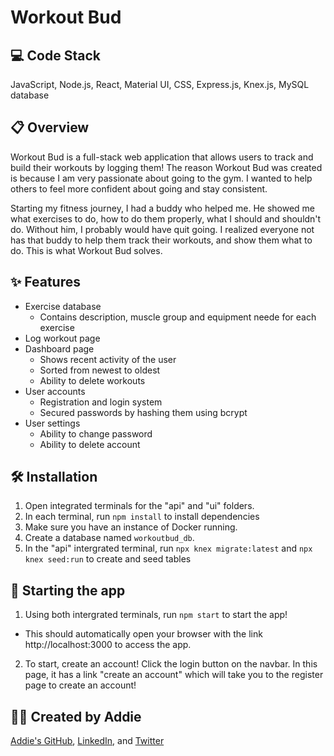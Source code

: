 # Workout Bud

## 💻 Code Stack
JavaScript, Node.js, React, Material UI, CSS, Express.js, Knex.js, MySQL database

## 📋 Overview
Workout Bud is a full-stack web application that allows users to track and build their workouts by logging them! The reason Workout Bud was created is because I am very passionate about going to the gym. I wanted to help others to feel more confident about going and stay consistent. 

Starting my fitness journey, I had a buddy who helped me. He showed me what exercises to do, how to do them properly, what I should and shouldn't do. Without him, I probably would have quit going. I realized everyone not has that buddy to help them track their workouts, and show them what to do. This is what Workout Bud solves. 

## ✨ Features
- Exercise database
  - Contains description, muscle group and equipment neede for each exercise
- Log workout page
- Dashboard page
  - Shows recent activity of the user
  - Sorted from newest to oldest
  - Ability to delete workouts
- User accounts
  - Registration and login system
  - Secured passwords by hashing them using bcrypt
- User settings
  - Ability to change password
  - Ability to delete account

## 🛠️ Installation
1. Open integrated terminals for the "api" and "ui" folders.
2. In each terminal, run `npm install` to install dependencies
3. Make sure you have an instance of Docker running.
4. Create a database named `workoutbud_db`. 
6. In the "api" intergrated terminal, run `npx knex migrate:latest` and `npx knex seed:run` to create and seed tables

## 🚀 Starting the app
1. Using both intergrated terminals, run `npm start` to start the app! 
  * This should automatically open your browser with the link http://localhost:3000 to access the app.

2. To start, create an account! Click the login button on the navbar. In this page, it has a link "create an account" which will take you to the register page to create an account!

## 👩‍💻 Created by Addie
[Addie's GitHub](https://github.com/im-addie), [LinkedIn](https://www.linkedin.com/in/apasok/), and [Twitter](https://twitter.com/addie8fud)